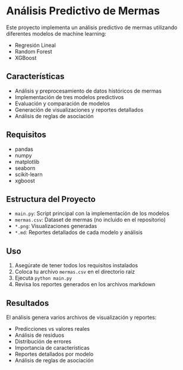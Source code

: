 # Análisis Predictivo de Mermas

Este proyecto implementa un análisis predictivo de mermas utilizando diferentes modelos de machine learning:

* Regresión Lineal
* Random Forest
* XGBoost

## Características

* Análisis y preprocesamiento de datos históricos de mermas
* Implementación de tres modelos predictivos
* Evaluación y comparación de modelos
* Generación de visualizaciones y reportes detallados
* Análisis de reglas de asociación

## Requisitos

* pandas
* numpy
* matplotlib
* seaborn
* scikit-learn
* xgboost

## Estructura del Proyecto

* `main.py`: Script principal con la implementación de los modelos
* `mermas.csv`: Dataset de mermas (no incluido en el repositorio)
* `*.png`: Visualizaciones generadas
* `*.md`: Reportes detallados de cada modelo y análisis

## Uso

1. Asegúrate de tener todos los requisitos instalados
2. Coloca tu archivo `mermas.csv` en el directorio raíz
3. Ejecuta `python main.py`
4. Revisa los reportes generados en los archivos markdown

## Resultados

El análisis genera varios archivos de visualización y reportes:

* Predicciones vs valores reales
* Análisis de residuos
* Distribución de errores
* Importancia de características
* Reportes detallados por modelo
* Análisis de reglas de asociación 